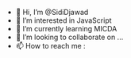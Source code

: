 - 👋 Hi, I’m @SidiDjawad
- 👀 I’m interested in JavaScript
- 🌱 I’m currently learning MICDA
- 💞️ I’m looking to collaborate on ...
- 📫 How to reach me : 

<!---
SidiDjawad/SidiDjawad is a ✨ special ✨ repository because its `README.md` (this file) appears on your GitHub profile.
You can click the Preview link to take a look at your changes.
--->
